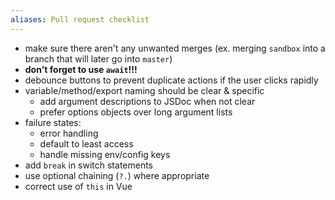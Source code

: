 ```yaml
---
aliases: Pull request checklist
---
```


- make sure there aren't any unwanted merges (ex. merging `sandbox` into a branch that will later go into `master`)
- **don't forget to use `await`!!!**
- debounce buttons to prevent duplicate actions if the user clicks rapidly
- variable/method/export naming should be clear & specific
    - add argument descriptions to JSDoc when not clear
    - prefer options objects over long argument lists
- failure states:
    - error handling
    - default to least access
    - handle missing env/config keys
- add `break` in switch statements
- use optional chaining (`?.`) where appropriate
- correct use of `this` in Vue
